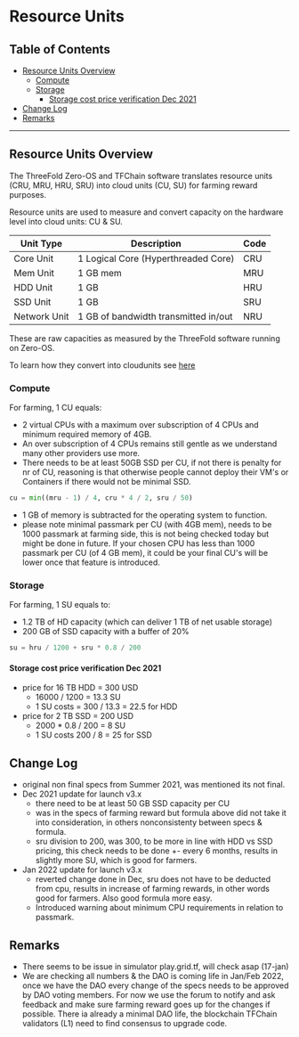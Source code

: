 
<h1> Resource Units </h1>

<h2>Table of Contents</h2>

- [Resource Units Overview](#resource-units-overview)
  - [Compute](#compute)
  - [Storage](#storage)
    - [Storage cost price verification Dec 2021](#storage-cost-price-verification-dec-2021)
- [Change Log](#change-log)
- [Remarks](#remarks)

***

## Resource Units Overview

The ThreeFold Zero-OS and TFChain software translates resource units (CRU, MRU, HRU, SRU) into cloud units (CU, SU) for farming reward purposes.

Resource units are used to measure and convert capacity on the hardware level into cloud units: CU & SU.


| Unit Type    | Description                          | Code |
| ------------ | ------------------------------------ | ---- |
| Core Unit    | 1 Logical Core (Hyperthreaded Core)  | CRU  |
| Mem Unit     | 1 GB mem                             | MRU  |
| HDD Unit      | 1 GB                                 | HRU  |
| SSD Unit     | 1 GB                                 | SRU  |
| Network Unit | 1 GB of bandwidth transmitted in/out | NRU  |

These are raw capacities as measured by the ThreeFold software running on Zero-OS.

To learn how they convert into cloudunits see [here](./resourceunits_advanced.md)

### Compute

For farming, 1 CU equals:

- 2 virtual CPUs with a maximum over subscription of 4 CPUs and minimum required memory of 4GB. 
- An over subscription of 4 CPUs remains still gentle as we understand many other providers use more.
- There needs to be at least 50GB SSD per CU, if not there is penalty for nr of CU, reasoning is that otherwise people cannot deploy their VM's or Containers if there would not be minimal SSD.

```python
cu = min((mru - 1) / 4, cru * 4 / 2, sru / 50)
```

- 1 GB of memory is subtracted for the operating system to function.
- please note minimal passmark per CU (with 4GB mem), needs to be 1000 passmark at farming side, this is not being checked today but might be done in future. If your chosen CPU has less than 1000 passmark per CU (of 4 GB mem), it could be your final CU's will be lower once that feature is introduced.


<!-- > NOTE 17 Jan: some possible abuse has been found, we will do research how to adjust calculations to avoid this.  -->


### Storage

For farming, 1 SU equals to:
- 1.2 TB of HD capacity (which can deliver 1 TB of net usable storage) 
- 200 GB of SSD capacity with a buffer of 20%

```python
su = hru / 1200 + sru * 0.8 / 200
```

#### Storage cost price verification Dec 2021

- price for 16 TB HDD = 300 USD
  - 16000 / 1200 = 13.3 SU
  - 1 SU costs = 300 / 13.3 = 22.5 for HDD
- price for 2 TB SSD = 200 USD
  - 2000 * 0.8 / 200 = 8 SU
  - 1 SU costs 200 / 8 = 25 for SSD


<!-- !!!include:staking_farmed_tft -->

## Change Log

- original non final specs from Summer 2021, was mentioned its not final.
- Dec 2021 update for launch v3.x
  - there need to be at least 50 GB SSD capacity per CU
  - was in the specs of farming reward but formula above did not take it into consideration, in others nonconsistenty between specs & formula.
  - sru division to 200, was 300, to be more in line with HDD vs SSD pricing, this check needs to be done +- every 6 months, results in slightly more SU, which is good for farmers.
- Jan 2022 update for launch v3.x
  - reverted change done in Dec, sru does not have to be deducted from cpu, results in increase of farming rewards, in other words good for farmers. Also good formula more easy.
  - Introduced warning about minimum CPU requirements in relation to passmark.
  
## Remarks

- There seems to be issue in simulator play.grid.tf, will check asap (17-jan)
- We are checking all numbers & the DAO is coming life in Jan/Feb 2022, once we have the DAO every change of the specs needs to be approved by DAO voting members. For now we use the forum to notify and ask feedback and make sure farming reward goes up for the changes if possible. There ia already a minimal DAO life, the blockchain TFChain validators (L1) need to find consensus to upgrade code. 
